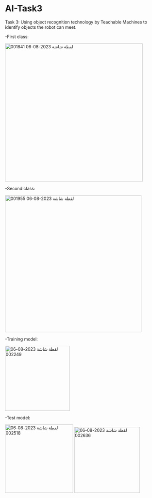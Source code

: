 # AI-Task3
Task 3: Using object recognition technology by Teachable Machines to identify objects the robot can meet.

-First class: 

<img width="453" alt="لقطة شاشة 2023-08-06 001841" src="https://github.com/LuluwaM/AI-Task3/assets/113927014/b34380cc-3306-421b-84e0-30810ba3c101">

-Second class:

<img width="449" alt="لقطة شاشة 2023-08-06 001955" src="https://github.com/LuluwaM/AI-Task3/assets/113927014/e14200e0-7895-4fb6-971b-1c53ff9db4fe">

-Training model:

<img width="213" alt="لقطة شاشة 2023-08-06 002249" src="https://github.com/LuluwaM/AI-Task3/assets/113927014/85995ca5-d26b-475c-b8d1-a22a60524c65">

-Test model:

<img width="224" alt="لقطة شاشة 2023-08-06 002518" src="https://github.com/LuluwaM/AI-Task3/assets/113927014/838adda7-5395-44b9-891c-0df1fe6269f1">

<img width="216" alt="لقطة شاشة 2023-08-06 002636" src="https://github.com/LuluwaM/AI-Task3/assets/113927014/b0f526d4-6fe4-4a29-af39-6b91c359cc34">
